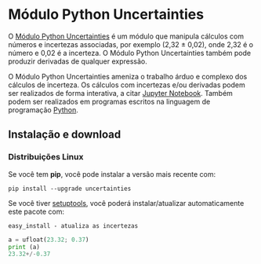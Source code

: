 # Módulo Python Uncertainties

O [Módulo Python Uncertainties](https://pythonhosted.org/uncertainties/) é um módulo que manipula cálculos com números e incertezas associadas, por exemplo (2,32 ± 0,02), onde 2,32 é o número e 0,02 é a incerteza. O Módulo Python Uncertainties também pode produzir derivadas de qualquer expressão.

O Módulo Python Uncertainties ameniza o trabalho árduo e complexo dos cálculos de incerteza. Os cálculos com incertezas e/ou derivadas podem ser realizados de forma interativa, a citar [Jupyter Notebook](https://jupyter.org/). Também podem ser realizados em programas escritos na linguagem de programação [Python](https://www.python.org/).

## Instalação e download 

### Distribuições Linux

Se você tem **pip**, você pode instalar a versão mais recente com:

```pip install --upgrade uncertainties```

Se você tiver [setuptools](https://pypi.org/project/setuptools/), você poderá instalar/atualizar automaticamente este pacote com:

```easy_install - atualiza as incertezas```



```python                         
a = ufloat(23.32; 0.37) 
print (a)
23.32+/-0.37
```
